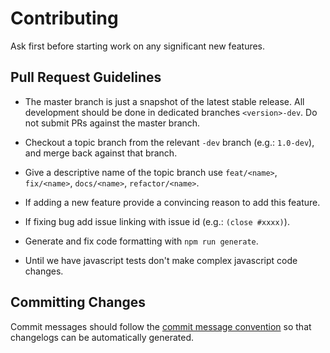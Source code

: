 # Contributing

Ask first before starting work on any significant new features.

## Pull Request Guidelines

- The master branch is just a snapshot of the latest stable release. All development should be done in dedicated branches `<version>-dev`. Do not submit PRs against the master branch.

- Checkout a topic branch from the relevant `-dev` branch (e.g.: `1.0-dev`), and merge back against that branch.

- Give a descriptive name of the topic branch use `feat/<name>`, `fix/<name>`, `docs/<name>`, `refactor/<name>`.

- If adding a new feature provide a convincing reason to add this feature.

- If fixing bug add issue linking with issue id (e.g.: `(close #xxxx)`).

- Generate and fix code formatting with `npm run generate`.

- Until we have javascript tests don't make complex javascript code changes.

<!--
- Make sure npm test passes with `npm run test`.
-->

## Committing Changes

Commit messages should follow the [commit message convention](./COMMIT_CONVENTION.md) so that changelogs can be automatically generated.
